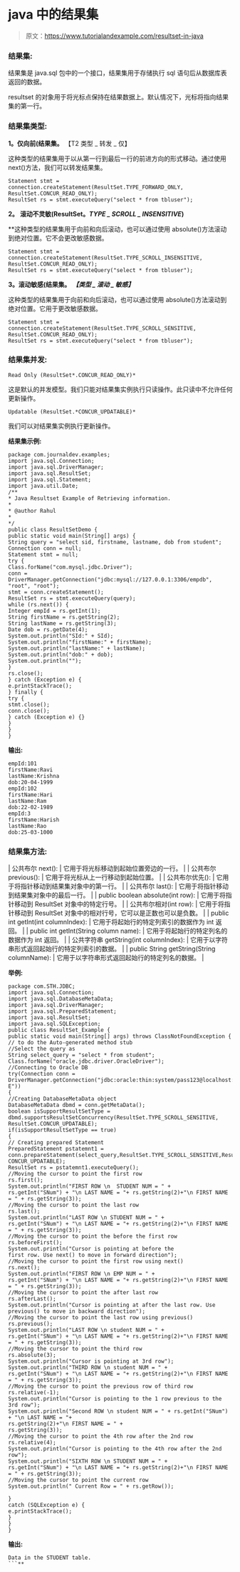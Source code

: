 # java 中的结果集

> 原文：<https://www.tutorialandexample.com/resultset-in-java>

### 结果集:

结果集是 java.sql 包中的一个接口，结果集用于存储执行 sql 语句后从数据库表返回的数据。

resultset 的对象用于将光标点保持在结果数据上。默认情况下，光标将指向结果集的第一行。

### 结果集类型:

**1。仅向前(结果集。** 【T2 类型 _ 转发 _ 仅】

这种类型的结果集用于以从第一行到最后一行的前进方向的形式移动。通过使用 next()方法，我们可以转发结果集。

```
Statement stmt = connection.createStatement(ResultSet.TYPE_FORWARD_ONLY, ResultSet.CONCUR_READ_ONLY);
ResultSet rs = stmt.executeQuery("select * from tbluser"); 
```

**2。** **滚动不灵敏(ResultSet。*****TYPE _ SCROLL _ INSENSITIVE*****)**

 **这种类型的结果集用于向前和向后滚动，也可以通过使用 absolute()方法滚动到绝对位置。它不会更改敏感数据。

```
Statement stmt = connection.createStatement(ResultSet.TYPE_SCROLL_INSENSITIVE, ResultSet.CONCUR_READ_ONLY);
ResultSet rs = stmt.executeQuery("select * from tbluser"); 
```

**3。滚动敏感(结果集。** ***【类型 _ 滚动 _ 敏感】***

这种类型的结果集用于向前和向后滚动，也可以通过使用 absolute()方法滚动到绝对位置。它用于更改敏感数据。

```
Statement stmt = connection.createStatement(ResultSet.TYPE_SCROLL_SENSITIVE, ResultSet.CONCUR_READ_ONLY);
ResultSet rs = stmt.executeQuery("select * from tbluser"); 
```

### 结果集并发:

```
Read Only (ResultSet*.CONCUR_READ_ONLY)*
```

这是默认的并发模型。我们只能对结果集实例执行只读操作。此只读中不允许任何更新操作。

```
Updatable (ResultSet.*CONCUR_UPDATABLE)*
```

我们可以对结果集实例执行更新操作。

**结果集示例:**

```
package com.journaldev.examples;
import java.sql.Connection;
import java.sql.DriverManager;
import java.sql.ResultSet;
import java.sql.Statement;
import java.util.Date;
/**
* Java Resultset Example of Retrieving information.
* 
* @author Rahul
*
*/
public class ResultSetDemo {
public static void main(String[] args) {
String query = "select sid, firstname, lastname, dob from student";
Connection conn = null;
Statement stmt = null;
try {
Class.forName("com.mysql.jdbc.Driver");
conn = DriverManager.getConnection("jdbc:mysql://127.0.0.1:3306/empdb", "root", "root");
stmt = conn.createStatement();
ResultSet rs = stmt.executeQuery(query);
while (rs.next()) {
Integer empId = rs.getInt(1);
String firstName = rs.getString(2);
String lastName = rs.getString(3);
Date dob = rs.getDate(4);
System.out.println("SId:" + SId);
System.out.println("firstName:" + firstName);
System.out.println("lastName:" + lastName);
System.out.println("dob:" + dob);
System.out.println("");
}
rs.close();
} catch (Exception e) {
e.printStackTrace();
} finally {
try {
stmt.close();
conn.close();
} catch (Exception e) {}
}
}
}
```

**输出:**

```
empId:101
firstName:Ravi
lastName:Krishna
dob:20-04-1999
empId:102
firstName:Hari
lastName:Ram
dob:22-02-1989
empId:3
firstName:Harish
lastName:Rao
dob:25-03-1000 
```

### 结果集方法:



| 公共布尔 next(): | 它用于将光标移动到起始位置旁边的一行。 |
| 公共布尔 previous(): | 它用于将光标从上一行移动到起始位置。 |
| 公共布尔优先(): | 它用于将指针移动到结果集对象中的第一行。 |
| 公共布尔 last(): | 它用于将指针移动到结果集对象中的最后一行。 |
| public boolean absolute(int row): | 它用于将指针移动到 ResultSet 对象中的特定行号。 |
| 公共布尔相对(int row): | 它用于将指针移动到 ResultSet 对象中的相对行号，它可以是正数也可以是负数。 |
| public int getInt(int columnIndex): | 它用于将起始行的特定列索引的数据作为 int 返回。 |
| public int getInt(String column name): | 它用于将起始行的特定列名的数据作为 int 返回。 |
| 公共字符串 getString(int columnIndex): | 它用于以字符串形式返回起始行的特定列索引的数据。 |
| public String getString(String columnName): | 它用于以字符串形式返回起始行的特定列名的数据。 |



**举例:**

```
package com.STH.JDBC;
import java.sql.Connection;
import java.sql.DatabaseMetaData;
import java.sql.DriverManager;
import java.sql.PreparedStatement;
import java.sql.ResultSet;
import java.sql.SQLException;
public class ResultSet_Example { 
public static void main(String[] args) throws ClassNotFoundException {
// to do the Auto-generated method stub
//Select the query as
String select_query = "select * from student";
Class.forName("oracle.jdbc.driver.OracleDriver"); 
//Connecting to Oracle DB
try(Connection conn =
DriverManager.getConnection("jdbc:oracle:thin:system/pass123@localhost:1521:X
E"))
{
//Creating DatabaseMetaData object
DatabaseMetaData dbmd = conn.getMetaData();
boolean isSupportResultSetType = 
dbmd.supportsResultSetConcurrency(ResultSet.TYPE_SCROLL_SENSITIVE,
ResultSet.CONCUR_UPDATABLE);
if(isSupportResultSetType == true)
{
// Creating prepared Statement
PreparedStatement pstatemnt1 = 
conn.prepareStatement(select_query,ResultSet.TYPE_SCROLL_SENSITIVE,ResultSet.
CONCUR_UPDATABLE);
ResultSet rs = pstatemnt1.executeQuery();
//Moving the cursor to point the first row
rs.first();
System.out.println("FIRST ROW \n  STUDENT NUM = " + 
rs.getInt("SNum") + "\n LAST NAME = "+ rs.getString(2)+"\n FIRST NAME = " + rs.getString(3));
//Moving the cursor to point the last row 
rs.last();
System.out.println("LAST ROW \n STUDENT NUM = " +
rs.getInt("SNum") + "\n LAST NAME = "+ rs.getString(2)+"\n FIRST NAME = " + rs.getString(3));
//Moving the cursor to point the before the first row
rs.beforeFirst();
System.out.println("Cursor is pointing at before the
first row. Use next() to move in forward direction");
//Moving the cursor to point the first row using next() 
rs.next();
System.out.println("FIRST ROW \n EMP NUM = " +
rs.getInt("SNum") + "\n LAST NAME = "+ rs.getString(2)+"\n FIRST NAME = " + rs.getString(3));
//Moving the cursor to point the after last row 
rs.afterLast();
System.out.println("Cursor is pointing at after the last row. Use previous() to move in backward direction");
//Moving the cursor to point the last row using previous() 
rs.previous();
System.out.println("LAST ROW \n student NUM = " + 
rs.getInt("SNum") + "\n LAST NAME = "+ rs.getString(2)+"\n FIRST NAME = " + rs.getString(3));
//Moving the cursor to point the third row 
rs.absolute(3);
System.out.println("Cursor is pointing at 3rd row");
System.out.println("THIRD ROW \n student NUM = " +
rs.getInt("SNum") + "\n LAST NAME = "+ rs.getString(2)+"\n FIRST NAME = " + rs.getString(3));
//Moving the cursor to point the previous row of third row 
rs.relative(-1);
System.out.println("Cursor is pointing to the 1 row previous to the 3rd row");
System.out.println("Second ROW \n student NUM = " + rs.getInt("SNum") + "\n LAST NAME = "+
rs.getString(2)+"\n FIRST NAME = " + 
rs.getString(3));
//Moving the cursor to point the 4th row after the 2nd row 
rs.relative(4);
System.out.println("Cursor is pointing to the 4th row after the 2nd row");
System.out.println("SIXTH ROW \n STUDENT NUM = " +
rs.getInt("SNum") + "\n LAST NAME = "+ rs.getString(2)+"\n FIRST NAME = " + rs.getString(3));
//Moving the cursor to point the current row 
System.out.println(" Current Row = " + rs.getRow());

}
catch (SQLException e) {
e.printStackTrace();
}
}
} 
```

**输出:**

```
Data in the STUDENT table.
```**